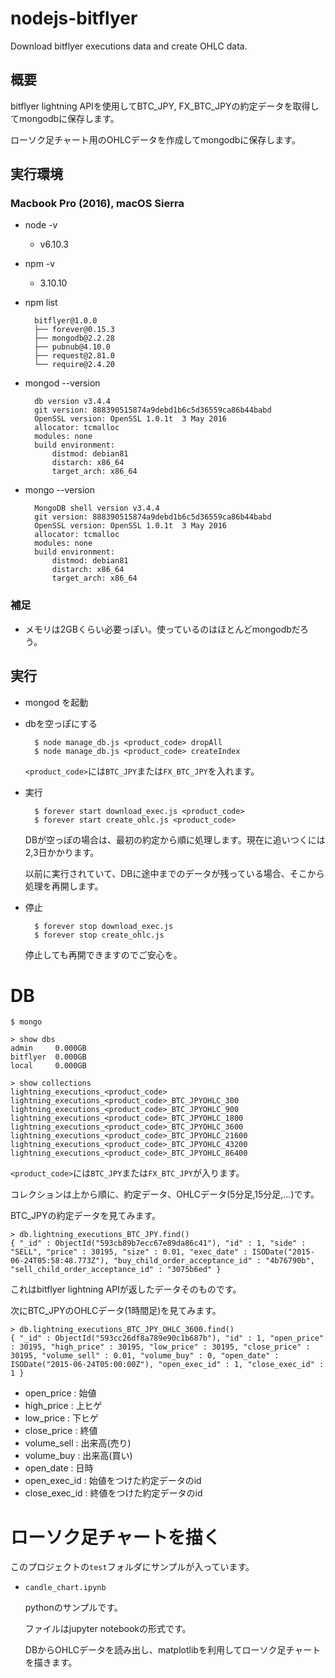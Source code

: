 # nodejs-bitflyer
Download bitflyer executions data and create OHLC data.

## 概要

bitflyer lightning APIを使用してBTC_JPY, FX_BTC_JPYの約定データを取得してmongodbに保存します。

ローソク足チャート用のOHLCデータを作成してmongodbに保存します。

## 実行環境

### Macbook Pro (2016), macOS Sierra

* node -v
	* v6.10.3

* npm -v
	 * 3.10.10

* npm list

		bitflyer@1.0.0
		├── forever@0.15.3
		├── mongodb@2.2.28
		├── pubnub@4.10.0
		├── request@2.81.0
		└── require@2.4.20

* mongod --version

		db version v3.4.4
		git version: 888390515874a9debd1b6c5d36559ca86b44babd
		OpenSSL version: OpenSSL 1.0.1t  3 May 2016
		allocator: tcmalloc
		modules: none
		build environment:
			distmod: debian81
			distarch: x86_64
			target_arch: x86_64

* mongo --version

		MongoDB shell version v3.4.4
		git version: 888390515874a9debd1b6c5d36559ca86b44babd
		OpenSSL version: OpenSSL 1.0.1t  3 May 2016
		allocator: tcmalloc
		modules: none
		build environment:
			distmod: debian81
			distarch: x86_64
			target_arch: x86_64

### 補足

* メモリは2GBくらい必要っぽい。使っているのはほとんどmongodbだろう。


## 実行

* mongod を起動


* dbを空っぽにする

		$ node manage_db.js <product_code> dropAll
		$ node manage_db.js <product_code> createIndex

	`<product_code>`には`BTC_JPY`または`FX_BTC_JPY`を入れます。

* 実行

		$ forever start download_exec.js <product_code>
		$ forever start create_ohlc.js <product_code>

	DBが空っぽの場合は、最初の約定から順に処理します。現在に追いつくには2,3日かかります。

	以前に実行されていて、DBに途中までのデータが残っている場合、そこから処理を再開します。

* 停止

		$ forever stop download_exec.js
		$ forever stop create_ohlc.js

	停止しても再開できますのでご安心を。


# DB

	$ mongo

	> show dbs
	admin     0.000GB
	bitflyer  0.000GB
	local     0.000GB

	> show collections
	lightning_executions_<product_code>
	lightning_executions_<product_code>_BTC_JPYOHLC_300
	lightning_executions_<product_code>_BTC_JPYOHLC_900
	lightning_executions_<product_code>_BTC_JPYOHLC_1800
	lightning_executions_<product_code>_BTC_JPYOHLC_3600
	lightning_executions_<product_code>_BTC_JPYOHLC_21600
	lightning_executions_<product_code>_BTC_JPYOHLC_43200
	lightning_executions_<product_code>_BTC_JPYOHLC_86400

`<product_code>`には`BTC_JPY`または`FX_BTC_JPY`が入ります。

コレクションは上から順に、約定データ、OHLCデータ(5分足,15分足,...)です。

BTC_JPYの約定データを見てみます。

	> db.lightning_executions_BTC_JPY.find()
	{ "_id" : ObjectId("593cb89b7ecc67e89da86c41"), "id" : 1, "side" : "SELL", "price" : 30195, "size" : 0.01, "exec_date" : ISODate("2015-06-24T05:58:48.773Z"), "buy_child_order_acceptance_id" : "4b76790b", "sell_child_order_acceptance_id" : "3075b6ed" }

これはbitflyer lightning APIが返したデータそのものです。

次にBTC_JPYのOHLCデータ(1時間足)を見てみます。

	> db.lightning_executions_BTC_JPY_OHLC_3600.find()
	{ "_id" : ObjectId("593cc26df8a789e90c1b687b"), "id" : 1, "open_price" : 30195, "high_price" : 30195, "low_price" : 30195, "close_price" : 30195, "volume_sell" : 0.01, "volume_buy" : 0, "open_date" : ISODate("2015-06-24T05:00:00Z"), "open_exec_id" : 1, "close_exec_id" : 1 }

* open_price : 始値
* high_price : 上ヒゲ
* low_price : 下ヒゲ
* close_price : 終値
* volume_sell : 出来高(売り)
* volume_buy : 出来高(買い)
* open_date : 日時
* open_exec_id : 始値をつけた約定データのid
* close_exec_id : 終値をつけた約定データのid

# ローソク足チャートを描く

このプロジェクトの`test`フォルダにサンプルが入っています。

* `candle_chart.ipynb`
	
	pythonのサンプルです。

	ファイルはjupyter notebookの形式です。

	DBからOHLCデータを読み出し、matplotlibを利用してローソク足チャートを描きます。


